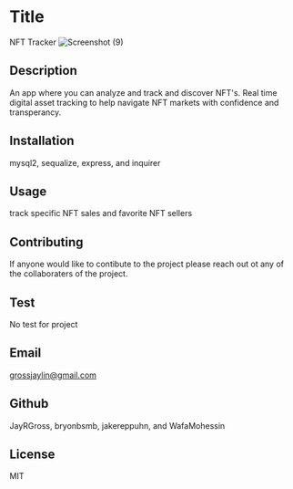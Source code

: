 
# Title
NFT Tracker
![Screenshot (9)](https://user-images.githubusercontent.com/85857472/141223626-d6d8219b-f535-4410-86c3-94baa76a987a.png)

## Description
An app where you can analyze and track and discover NFT's. Real time digital asset tracking to help navigate NFT markets with confidence and transperancy.
## Installation
mysql2, sequalize, express, and inquirer    
## Usage
track specific NFT sales and favorite NFT sellers
## Contributing
If anyone would like to contibute to the project please reach out ot any of the collaboraters of the project.
## Test
No test for project
## Email
grossjaylin@gmail.com
## Github
JayRGross, bryonbsmb, jakereppuhn, and WafaMohessin
## License
MIT
